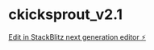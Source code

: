 # ckicksprout_v2.1

[Edit in StackBlitz next generation editor ⚡️](https://stackblitz.com/~/github.com/kennon69/ckicksprout_v2.1)